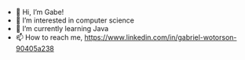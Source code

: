 - 👋 Hi, I’m Gabe!
- 👀 I’m interested in computer science 
- 🌱 I’m currently learning Java
- 📫 How to reach me, https://www.linkedin.com/in/gabriel-wotorson-90405a238
